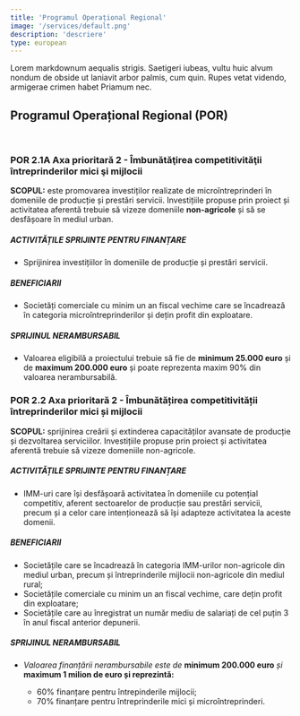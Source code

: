 ```yaml
---
title: 'Programul Operațional Regional'
image: '/services/default.png'
description: 'descriere'
type: european
---
```


Lorem markdownum aequalis strigis. Saetigeri iubeas, vultu huic alvum nondum
de obside ut laniavit arbor palmis, cum quin. Rupes vetat videndo, armigerae
crimen habet Priamum nec.

## Programul Operațional Regional (POR)

<br>

### POR 2.1A Axa prioritară 2 - Îmbunătăţirea competitivităţii întreprinderilor mici şi mijlocii

**SCOPUL:** este promovarea investiților realizate de microîntreprinderi în domeniile de producție și prestări servicii. Investițiile propuse prin proiect și activitatea aferentă trebuie să vizeze domeniile **non-agricole** și să se desfășoare în mediul urban.

##### ACTIVITĂȚILE SPRIJINTE PENTRU FINANȚARE

* Sprijinirea investițiilor în domeniile de producție și prestări servicii.

##### BENEFICIARII

* Societăți comerciale cu minim un an fiscal vechime care se încadrează în categoria microîntreprinderilor și dețin profit din exploatare.

##### SPRIJINUL NERAMBURSABIL

* Valoarea eligibilă a proiectului trebuie să fie de **minimum 25.000 euro** și de **maximum 200.000 euro** și poate reprezenta maxim 90% din valoarea nerambursabilă.

### POR 2.2 Axa prioritară 2 - Îmbunătățirea competitivității întreprinderilor mici și mijlocii

**SCOPUL:** sprijinirea creării și extinderea capacităților avansate de producție și dezvoltarea serviciilor. Investițiile propuse prin proiect și activitatea aferentă trebuie să vizeze domeniile non-agricole.

##### ACTIVITĂȚILE SPRIJINTE PENTRU FINANȚARE

* IMM-uri care își desfășoară activitatea în domeniile cu potențial competitiv, aferent sectoarelor de producție sau prestări servicii, precum și a celor care intenționează să își adapteze activitatea la aceste domenii.

##### BENEFICIARII

* Societățile care se încadrează în categoria IMM-urilor non-agricole din mediul urban, precum și întreprinderile mijlocii non-agricole din mediul rural;
* Societățile comerciale cu minim un an fiscal vechime, care dețin profit din exploatare;
* Societățile care au înregistrat un număr mediu de salariați de cel puțin 3 în anul fiscal anterior depunerii.

##### SPRIJINUL NERAMBURSABIL

* _Valoarea finanțării nerambursabile este de_ **minimum 200.000 euro** _și_ **maximum 1 milion de euro și reprezintă:**

  - 60% finanțare pentru întrepinderile mijlocii;
  - 70% finanțare pentru întreprinderile mici și microîntreprinderi.

